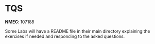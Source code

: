 # TQS

**NMEC**: 107188

Some Labs will have a README file in their main directory explaining the exercises if needed and responding to the asked questions.
